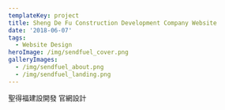 ```yaml
---
templateKey: project
title: Sheng De Fu Construction Development Company Website
date: '2018-06-07'
tags:
  - Website Design
heroImage: /img/sendfuel_cover.png
galleryImages:
  - /img/sendfuel_about.png
  - /img/sendfuel_landing.png
---
```

聖得福建設開發 官網設計
